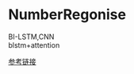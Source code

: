 # NumberRegonise
BI-LSTM,CNN  
blstm+attention

[参考链接](https://github.com/Messi-Q/VulDeeSmartContract/blob/master/models/)
